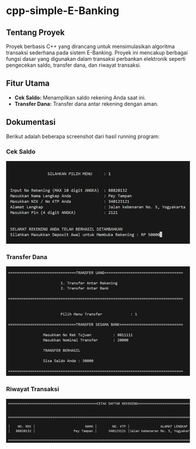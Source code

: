 # cpp-simple-E-Banking

## Tentang Proyek

Proyek berbasis C++ yang dirancang untuk mensimulasikan algoritma transaksi sederhana pada sistem E-Banking. Proyek ini mencakup berbagai fungsi dasar yang digunakan dalam transaksi perbankan elektronik seperti pengecekan saldo, transfer dana, dan riwayat transaksi.

## Fitur Utama

- **Cek Saldo:** Menampilkan saldo rekening Anda saat ini.
- **Transfer Dana:** Transfer dana antar rekening dengan aman.

## Dokumentasi

Berikut adalah beberapa screenshot dari hasil running program:

### Cek Saldo
![Buka Rekening](assets/ss1.png)

### Transfer Dana
![Transfer](assets/ss2.png)

### Riwayat Transaksi
![Daftar Rekening](assets/ss3.png)
